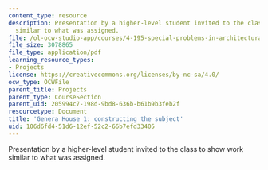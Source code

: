 ```yaml
---
content_type: resource
description: Presentation by a higher-level student invited to the class to show work
  similar to what was assigned.
file: /ol-ocw-studio-app/courses/4-195-special-problems-in-architectural-design-spring-2005/106d6fd451d612ef52c266b7efd33405_1austin.pdf
file_size: 3078865
file_type: application/pdf
learning_resource_types:
- Projects
license: https://creativecommons.org/licenses/by-nc-sa/4.0/
ocw_type: OCWFile
parent_title: Projects
parent_type: CourseSection
parent_uid: 205994c7-198d-9bd8-636b-b61b9b3feb2f
resourcetype: Document
title: 'Genera House 1: constructing the subject'
uid: 106d6fd4-51d6-12ef-52c2-66b7efd33405
---
```

Presentation by a higher-level student invited to the class to show work similar to what was assigned.
